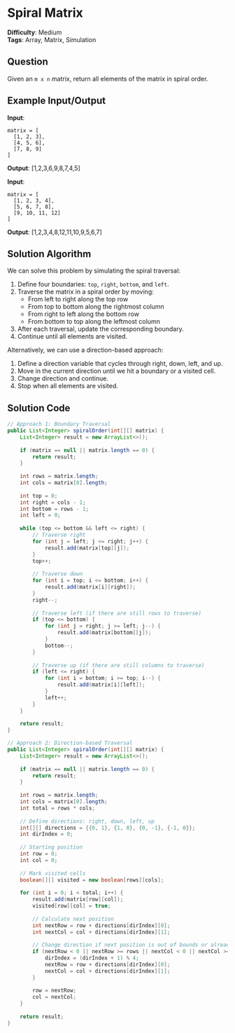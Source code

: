 # Spiral Matrix

**Difficulty**: Medium  
**Tags**: Array, Matrix, Simulation

## Question
Given an `m x n` matrix, return all elements of the matrix in spiral order.

## Example Input/Output
**Input**: 
```
matrix = [
  [1, 2, 3],
  [4, 5, 6],
  [7, 8, 9]
]
```
**Output**: [1,2,3,6,9,8,7,4,5]

**Input**: 
```
matrix = [
  [1, 2, 3, 4],
  [5, 6, 7, 8],
  [9, 10, 11, 12]
]
```
**Output**: [1,2,3,4,8,12,11,10,9,5,6,7]

## Solution Algorithm
We can solve this problem by simulating the spiral traversal:

1. Define four boundaries: `top`, `right`, `bottom`, and `left`.
2. Traverse the matrix in a spiral order by moving:
   - From left to right along the top row
   - From top to bottom along the rightmost column
   - From right to left along the bottom row
   - From bottom to top along the leftmost column
3. After each traversal, update the corresponding boundary.
4. Continue until all elements are visited.

Alternatively, we can use a direction-based approach:
1. Define a direction variable that cycles through right, down, left, and up.
2. Move in the current direction until we hit a boundary or a visited cell.
3. Change direction and continue.
4. Stop when all elements are visited.

## Solution Code
```java
// Approach 1: Boundary Traversal
public List<Integer> spiralOrder(int[][] matrix) {
    List<Integer> result = new ArrayList<>();
    
    if (matrix == null || matrix.length == 0) {
        return result;
    }
    
    int rows = matrix.length;
    int cols = matrix[0].length;
    
    int top = 0;
    int right = cols - 1;
    int bottom = rows - 1;
    int left = 0;
    
    while (top <= bottom && left <= right) {
        // Traverse right
        for (int j = left; j <= right; j++) {
            result.add(matrix[top][j]);
        }
        top++;
        
        // Traverse down
        for (int i = top; i <= bottom; i++) {
            result.add(matrix[i][right]);
        }
        right--;
        
        // Traverse left (if there are still rows to traverse)
        if (top <= bottom) {
            for (int j = right; j >= left; j--) {
                result.add(matrix[bottom][j]);
            }
            bottom--;
        }
        
        // Traverse up (if there are still columns to traverse)
        if (left <= right) {
            for (int i = bottom; i >= top; i--) {
                result.add(matrix[i][left]);
            }
            left++;
        }
    }
    
    return result;
}
```

```java
// Approach 2: Direction-based Traversal
public List<Integer> spiralOrder(int[][] matrix) {
    List<Integer> result = new ArrayList<>();
    
    if (matrix == null || matrix.length == 0) {
        return result;
    }
    
    int rows = matrix.length;
    int cols = matrix[0].length;
    int total = rows * cols;
    
    // Define directions: right, down, left, up
    int[][] directions = {{0, 1}, {1, 0}, {0, -1}, {-1, 0}};
    int dirIndex = 0;
    
    // Starting position
    int row = 0;
    int col = 0;
    
    // Mark visited cells
    boolean[][] visited = new boolean[rows][cols];
    
    for (int i = 0; i < total; i++) {
        result.add(matrix[row][col]);
        visited[row][col] = true;
        
        // Calculate next position
        int nextRow = row + directions[dirIndex][0];
        int nextCol = col + directions[dirIndex][1];
        
        // Change direction if next position is out of bounds or already visited
        if (nextRow < 0 || nextRow >= rows || nextCol < 0 || nextCol >= cols || visited[nextRow][nextCol]) {
            dirIndex = (dirIndex + 1) % 4;
            nextRow = row + directions[dirIndex][0];
            nextCol = col + directions[dirIndex][1];
        }
        
        row = nextRow;
        col = nextCol;
    }
    
    return result;
}
``` 